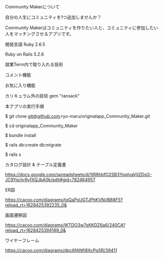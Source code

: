 Community Makerについて

自分の人生にコミュニティを1つ追加しませんか？	

Community Makerはコミュニティを作りたい人と、コミュニティに参加したい人をマッチングさせるアプリです。

開発言語
Ruby 2.6.5

Ruby on Rails 5.2.6

就業Term内で取り入れる技術

コメント機能

お気に入り機能

カリキュラム外の技術
gem "ransack"

本アプリの実行手順

$ git clone git@github.com:ryo-maru/originalapp_Community_Maker.git

$ cd originalapp_Community_Maker

$ bundle install

$ rails db:create db:migrate

$ rails s

カタログ設計 & テーブル定義書

https://docs.google.com/spreadsheets/d/1tR8hbfO2SB3YpqlvaVjIZDsG-JC9Yschr6yfXQJbA0k/edit#gid=782464957

ER図

https://cacoo.com/diagrams/tqQaPsUGTJPhKVNj/B88F5?reload_rt=1628425392235_0&

画面遷移図

https://cacoo.com/diagrams/IKTDO3w7sKKDZ6a6/240CA?reload_rt=1628425394189_0&

ワイヤーフレーム

https://cacoo.com/diagrams/dpc6fANfi8XcPqSR/39411
